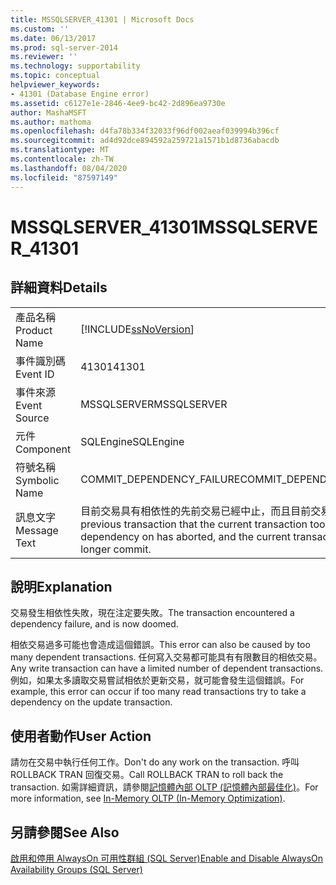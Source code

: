 ```yaml
---
title: MSSQLSERVER_41301 | Microsoft Docs
ms.custom: ''
ms.date: 06/13/2017
ms.prod: sql-server-2014
ms.reviewer: ''
ms.technology: supportability
ms.topic: conceptual
helpviewer_keywords:
- 41301 (Database Engine error)
ms.assetid: c6127e1e-2846-4ee9-bc42-2d896ea9730e
author: MashaMSFT
ms.author: mathoma
ms.openlocfilehash: d4fa78b334f32033f96df002aeaf039994b396cf
ms.sourcegitcommit: ad4d92dce894592a259721a1571b1d8736abacdb
ms.translationtype: MT
ms.contentlocale: zh-TW
ms.lasthandoff: 08/04/2020
ms.locfileid: "87597149"
---
```

# <a name="mssqlserver_41301"></a><span data-ttu-id="f9191-102">MSSQLSERVER_41301</span><span class="sxs-lookup"><span data-stu-id="f9191-102">MSSQLSERVER_41301</span></span>
    
## <a name="details"></a><span data-ttu-id="f9191-103">詳細資料</span><span class="sxs-lookup"><span data-stu-id="f9191-103">Details</span></span>  
  
|||  
|-|-|  
|<span data-ttu-id="f9191-104">產品名稱</span><span class="sxs-lookup"><span data-stu-id="f9191-104">Product Name</span></span>|[!INCLUDE[ssNoVersion](../../includes/ssnoversion-md.md)]|  
|<span data-ttu-id="f9191-105">事件識別碼</span><span class="sxs-lookup"><span data-stu-id="f9191-105">Event ID</span></span>|<span data-ttu-id="f9191-106">41301</span><span class="sxs-lookup"><span data-stu-id="f9191-106">41301</span></span>|  
|<span data-ttu-id="f9191-107">事件來源</span><span class="sxs-lookup"><span data-stu-id="f9191-107">Event Source</span></span>|<span data-ttu-id="f9191-108">MSSQLSERVER</span><span class="sxs-lookup"><span data-stu-id="f9191-108">MSSQLSERVER</span></span>|  
|<span data-ttu-id="f9191-109">元件</span><span class="sxs-lookup"><span data-stu-id="f9191-109">Component</span></span>|<span data-ttu-id="f9191-110">SQLEngine</span><span class="sxs-lookup"><span data-stu-id="f9191-110">SQLEngine</span></span>|  
|<span data-ttu-id="f9191-111">符號名稱</span><span class="sxs-lookup"><span data-stu-id="f9191-111">Symbolic Name</span></span>|<span data-ttu-id="f9191-112">COMMIT_DEPENDENCY_FAILURE</span><span class="sxs-lookup"><span data-stu-id="f9191-112">COMMIT_DEPENDENCY_FAILURE</span></span>|  
|<span data-ttu-id="f9191-113">訊息文字</span><span class="sxs-lookup"><span data-stu-id="f9191-113">Message Text</span></span>|<span data-ttu-id="f9191-114">目前交易具有相依性的先前交易已經中止，而且目前交易無法再認可。</span><span class="sxs-lookup"><span data-stu-id="f9191-114">A previous transaction that the current transaction took a dependency on has aborted, and the current transaction can no longer commit.</span></span>|  
  
## <a name="explanation"></a><span data-ttu-id="f9191-115">說明</span><span class="sxs-lookup"><span data-stu-id="f9191-115">Explanation</span></span>  
 <span data-ttu-id="f9191-116">交易發生相依性失敗，現在注定要失敗。</span><span class="sxs-lookup"><span data-stu-id="f9191-116">The transaction encountered a dependency failure, and is now doomed.</span></span>  
  
 <span data-ttu-id="f9191-117">相依交易過多可能也會造成這個錯誤。</span><span class="sxs-lookup"><span data-stu-id="f9191-117">This error can also be caused by too many dependent transactions.</span></span> <span data-ttu-id="f9191-118">任何寫入交易都可能具有有限數目的相依交易。</span><span class="sxs-lookup"><span data-stu-id="f9191-118">Any write transaction can have a limited number of dependent transactions.</span></span> <span data-ttu-id="f9191-119">例如，如果太多讀取交易嘗試相依於更新交易，就可能會發生這個錯誤。</span><span class="sxs-lookup"><span data-stu-id="f9191-119">For example, this error can occur if too many read transactions try to take a dependency on the update transaction.</span></span>  
  
## <a name="user-action"></a><span data-ttu-id="f9191-120">使用者動作</span><span class="sxs-lookup"><span data-stu-id="f9191-120">User Action</span></span>  
 <span data-ttu-id="f9191-121">請勿在交易中執行任何工作。</span><span class="sxs-lookup"><span data-stu-id="f9191-121">Don't do any work on the transaction.</span></span> <span data-ttu-id="f9191-122">呼叫 ROLLBACK TRAN 回復交易。</span><span class="sxs-lookup"><span data-stu-id="f9191-122">Call ROLLBACK TRAN to roll back the transaction.</span></span> <span data-ttu-id="f9191-123">如需詳細資訊，請參閱[記憶體內部 OLTP &#40;記憶體內部最佳化&#41;](../in-memory-oltp/in-memory-oltp-in-memory-optimization.md)。</span><span class="sxs-lookup"><span data-stu-id="f9191-123">For more information, see [In-Memory OLTP &#40;In-Memory Optimization&#41;](../in-memory-oltp/in-memory-oltp-in-memory-optimization.md).</span></span>  
  
## <a name="see-also"></a><span data-ttu-id="f9191-124">另請參閱</span><span class="sxs-lookup"><span data-stu-id="f9191-124">See Also</span></span>  
 [<span data-ttu-id="f9191-125">啟用和停用 AlwaysOn 可用性群組 &#40;SQL Server&#41;</span><span class="sxs-lookup"><span data-stu-id="f9191-125">Enable and Disable AlwaysOn Availability Groups &#40;SQL Server&#41;</span></span>](../../database-engine/availability-groups/windows/enable-and-disable-always-on-availability-groups-sql-server.md)  
  
  
